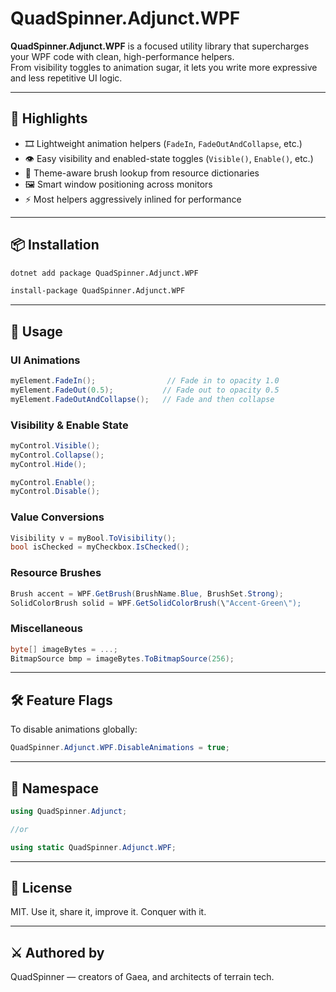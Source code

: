 # QuadSpinner.Adjunct.WPF

**QuadSpinner.Adjunct.WPF** is a focused utility library that supercharges your WPF code with clean, high-performance helpers.  
From visibility toggles to animation sugar, it lets you write more expressive and less repetitive UI logic.

---

## 🌟 Highlights

- 🎞️ Lightweight animation helpers (`FadeIn`, `FadeOutAndCollapse`, etc.)
- 👁️ Easy visibility and enabled-state toggles (`Visible()`, `Enable()`, etc.)
- 🎨 Theme-aware brush lookup from resource dictionaries
- 🖼️ Smart window positioning across monitors
- ⚡ Most helpers aggressively inlined for performance

---

## 📦 Installation

```bash
dotnet add package QuadSpinner.Adjunct.WPF
```

```bash
install-package QuadSpinner.Adjunct.WPF
```
---

## 🚀 Usage

### UI Animations

```csharp
myElement.FadeIn();                // Fade in to opacity 1.0
myElement.FadeOut(0.5);           // Fade out to opacity 0.5
myElement.FadeOutAndCollapse();   // Fade and then collapse
```

### Visibility & Enable State

```csharp
myControl.Visible();
myControl.Collapse();
myControl.Hide();

myControl.Enable();
myControl.Disable();
```

### Value Conversions

```csharp
Visibility v = myBool.ToVisibility();
bool isChecked = myCheckbox.IsChecked();
```

### Resource Brushes

```csharp
Brush accent = WPF.GetBrush(BrushName.Blue, BrushSet.Strong);
SolidColorBrush solid = WPF.GetSolidColorBrush(\"Accent-Green\");
```

### Miscellaneous

```csharp
byte[] imageBytes = ...;
BitmapSource bmp = imageBytes.ToBitmapSource(256);
```

---

## 🛠 Feature Flags

To disable animations globally:

```csharp
QuadSpinner.Adjunct.WPF.DisableAnimations = true;
```

---

## 🧭 Namespace

```csharp
using QuadSpinner.Adjunct;

//or

using static QuadSpinner.Adjunct.WPF;
```

---

## 📜 License

MIT. Use it, share it, improve it. Conquer with it.

---

## ⚔️ Authored by

QuadSpinner — creators of Gaea, and architects of terrain tech.